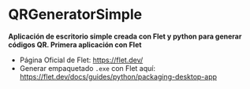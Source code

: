 # QRGeneratorSimple
**Aplicación de escritorio simple creada con Flet y python para generar códigos QR. Primera aplicación con Flet**
- Página Oficial de Flet: https://flet.dev/
- Generar empaquetado `.exe` con Flet aquí: https://flet.dev/docs/guides/python/packaging-desktop-app
